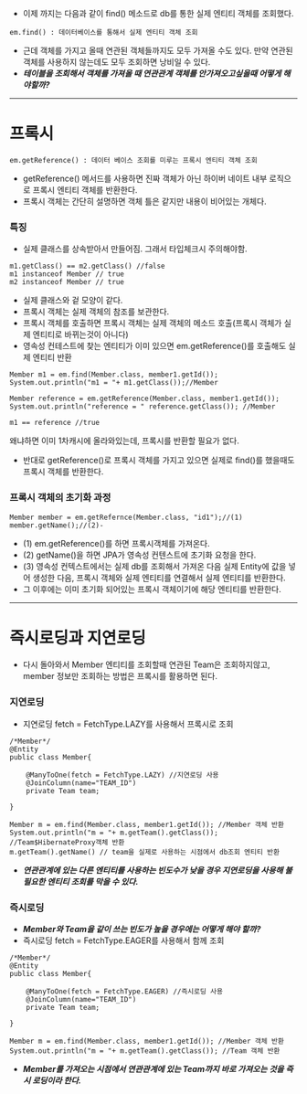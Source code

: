 
- 이제 까지는 다음과 같이 find() 메소드로 db를 통한 실제 엔티티 객체를 조회했다.
```
em.find() : 데이터베이스를 통해서 실제 엔티티 객체 조회
```
- 근데 객체를 가지고 올때 연관된 객체들까지도 모두 가져올 수도 있다. 만약 연관된 객체를 사용하지 않는데도 모두 조회하면 낭비일 수 있다. 
- ***테이블을 조회해서 객체를 가져올 때 연관관계 객체를 안가져오고싶을때 어떻게 해야할까?***
 ---

# 프록시
```
em.getReference() : 데이터 베이스 조회를 미루는 프록시 엔티티 객체 조회
```

- getReference() 메서드를 사용하면 진짜 객체가 아닌 하이버 네이트 내부 로직으로 프록시 엔티티 객체를 반환한다. 
- 프록시 객체는 간단히 설명하면 객체 틀은 같지만 내용이 비어있는 개체다.


### 특징
- 실제 클래스를 상속받아서 만들어짐. 그래서 타입체크시 주의해야함.
```
m1.getClass() == m2.getClass() //false
m1 instanceof Member // true
m2 instanceof Member // true
```
- 실제 클래스와 겉 모양이 같다.
- 프록시 객체는 실제 객체의 참조를 보관한다.
- 프록시 객체를 호출하면 프록시 객체는 실제 객체의 메소드 호출(프록시 객체가 실제 엔티티로 바뀌는것이 아니다)
- 영속성 컨테스트에 찾는 엔티티가 이미 있으면 em.getReference()를 호출해도 실제 엔티티 반환
```
Member m1 = em.find(Member.class, member1.getId());
System.out.println("m1 = "+ m1.getClass());//Member

Member reference = em.getReference(Member.class, member1.getId());
System.out.println("reference = " reference.getClass()); //Member

m1 == reference //true
```
왜냐하면 이미 1차캐시에 올라와있는데, 프록시를 반환할 필요가 없다.

- 반대로 getReference()로 프록시 객체를 가지고 있으면 실제로 find()를 했을때도 프록시 객체를 반환한다.

### 프록시 객체의 초기화 과정
```
Member member = em.getRefernce(Member.class, "id1");//(1)
member.getName();//(2)- 
```
- (1) em.getReference()를 하면 프록시객체를 가져온다.
- (2) getName()을 하면 JPA가 영속성 컨텐스트에 초기화 요청을 한다.
- (3) 영속성 컨텍스트에서는 실제 db를 조회해서 가져온 다음 실제 Entity에 값을 넣어 생성한 다음, 프록시 객체와 실제 엔티티를 연결해서 실제 엔티티를 반환한다.
- 그 이후에는 이미 초기화 되어있는 프록시 객체이기에 해당 엔티티를 반환한다.

---

# 즉시로딩과 지연로딩
- 다시 돌아와서 Member 엔티티를 조회할때 연관된 Team은 조회하지않고, member 정보만 조회하는 방법은 프록시를 활용하면 된다.
### 지연로딩
- 지연로딩 fetch = FetchType.LAZY를 사용해서 프록시로 조회
```
/*Member*/
@Entity
public class Member{
	
	@ManyToOne(fetch = FetchType.LAZY) //지연로딩 사용
	@JoinColumn(name="TEAM_ID")
	private Team team;
	
}
```

```
Member m = em.find(Member.class, member1.getId()); //Member 객체 반환
System.out.println("m = "+ m.getTeam().getClass()); //Team$HibernateProxy객체 반환
m.getTeam().getName() // team을 실제로 사용하는 시점에서 db조회 엔티티 반환
```
- ***연관관계에 있는 다른 엔티티를 사용하는 빈도수가 낮을 경우 지연로딩을 사용해 불필요한 엔티티 조회를 막을 수 있다.***

### 즉시로딩
- ***Member와 Team을 같이 쓰는 빈도가 높을 경우에는 어떻게 해야 할까?***
- 즉시로딩 fetch = FetchType.EAGER를 사용해서 함께 조회
```
/*Member*/
@Entity
public class Member{
	
	@ManyToOne(fetch = FetchType.EAGER) //즉시로딩 사용
	@JoinColumn(name="TEAM_ID")
	private Team team;
	
}
```
```
Member m = em.find(Member.class, member1.getId()); //Member 객체 반환
System.out.println("m = "+ m.getTeam().getClass()); //Team 객체 반환

```
- ***Member를 가져오는 시점에서 연관관계에 있는 Team까지 바로 가져오는 것을 즉시 로딩이라 한다.***
